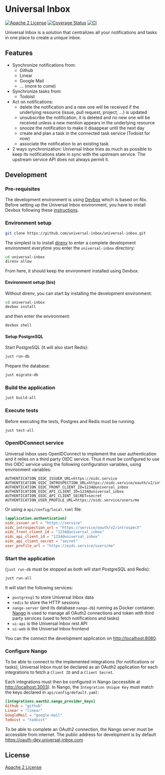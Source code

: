 # Universal Inbox

[![Apache 2 License](https://img.shields.io/badge/license-Apache%202-blue.svg)](https://www.apache.org/licenses/)
[![Coverage Status](https://coveralls.io/repos/github/universal-inbox/universal-inbox/badge.svg?branch=main)](https://coveralls.io/github/universal-inbox/universal-inbox?branch=main)
[![CI](https://github.com/universal-inbox/universal-inbox/workflows/CI/badge.svg)](https://github.com/universal-inbox/universal-inbox/actions)

Universal Inbox is a solution that centralizes all your notifications and tasks in one place to create a unique inbox.

## Features

- Synchronize notifications from:
  - Github
  - Linear
  - Google Mail
  - ... (more to come)
- Synchronize tasks from:
  - Todoist
- Act on notifications:
  - delete the notification and a new one will be received if the underlying resource (issue, pull request, project, ...) is updated
  - unsubscribe the notification, it is deleted and no new one will be received unless a new mention appears in the underlying resource
  - snooze the notification to make it disappear until the next day
  - create and plan a task in the connected task service (Todoist for now)
  - associate the notification to an existing task
- 2 ways synchronization: Universal Inbox tries as much as possible to keep its notifications state in sync with the upstream service. The upstream service API does not always permit it.

## Development

### Pre-requisites

The development environment is using [Devbox](https://www.jetpack.io/devbox/) which is based on Nix.
Before setting up the Universal Inbox environment, you have to install Devbox following these [instructions](https://www.jetpack.io/devbox/docs/quickstart/#install-devbox).

### Environment setup

```bash
git clone https://github.com/universal-inbox/universal-inbox.git
```

The simplest is to install [direnv](https://direnv.net/) to enter a complete development environment everytime you enter the `universal-inbox` directory:
```bash
cd universal-inbox
direnv allow
```

From here, it should keep the environment installed using Devbox.

#### Environment setup (bis)

Without direnv, you can start by installing the development environment:
```bash
cd universal-inbox
devbox install
```

and then enter the environment:
```bash
devbox shell
```

#### Setup PostgreSQL

Start PostgreSQL (it will also start Redis):
```bash
just run-db
```

Prepare the database:
```bash
just migrate-db
```

### Build the application

```bash
just build-all
```

### Execute tests

Before executing the tests, Postgres and Redis must be running:
```bash
just test-all
```

### OpenIDConnect service

Universal Inbox uses OpenIDConnect to implement the user authentication and it relies on a third party OIDC service.
Thus it must be configured to use this OIDC service using the following configuration variables, using environment variables:
```
AUTHENTICATION_OIDC_ISSUER_URL=https://oidc.service
AUTHENTICATION_OIDC_INTROSPECTION_URL=https://oidc.service/oauth/v2/introspect
AUTHENTICATION_OIDC_FRONT_CLIENT_ID=1234@universal_inbox
AUTHENTICATION_OIDC_API_CLIENT_ID=1234@universal_inbox
AUTHENTICATION_OIDC_API_CLIENT_SECRET=secret
AUTHENTICATION_USER_PROFILE_URL=https://oidc.service/users/me
```

Or using a `api/config/local.toml` file:
```toml
[application.authentication]
oidc_issuer_url = "https://service"
oidc_introspection_url = "https://service/oauth/v2/introspect"
oidc_front_client_id = "1234@universal_inbox"
oidc_api_client_id = "1234@universal_inbox"
oidc_api_client_secret = "secret"
user_profile_url = "https://oidc.service/users/me"
```

### Start the application

(`just run-db` must be stopped as both will start PostgreSQL and Redis):
```bash
just run-all
```

It will start the following services:
- `postgresql` to store Universal Inbox data
- `redis` to store the HTTP sessions
- `nango-server` (and its database `nango-db`) running as Docker container. [Nango](https://github.com/NangoHQ/nango) is used to manage all OAuth2 connections and token with third party services (used to fetch notifications and tasks)
- `ui-api` is the Universal Inbox rest API
- `ui-web` is the Universal Inbox frontend

You can the connect the development application on [http://localhost:8080](http://localhost:8080).

### Configure Nango

To be able to connect to the implemented integrations (for notifications or tasks), Universal Inbox must be declared as an OAuth2 application for each integrations to fetch a `Client ID` and a `Client Secret`.

Each integrations must then be configured in Nango (accessible at [http://localhost:3003](http://localhost:3003)). In Nango, the `Integration Unique Key` must match the keys declared in `api/config/default.yaml`:
```toml
[integrations.oauth2.nango_provider_keys]
Github = "github"
Linear = "linear"
GoogleMail = "google-mail"
Todoist = "todoist"
```

To be able to complete an OAuth2 connection, the Nango server must be accessible from internet. The public address for development is by default https://oauth-dev.universal-inbox.com

## License

[Apache 2 License](LICENSE)
